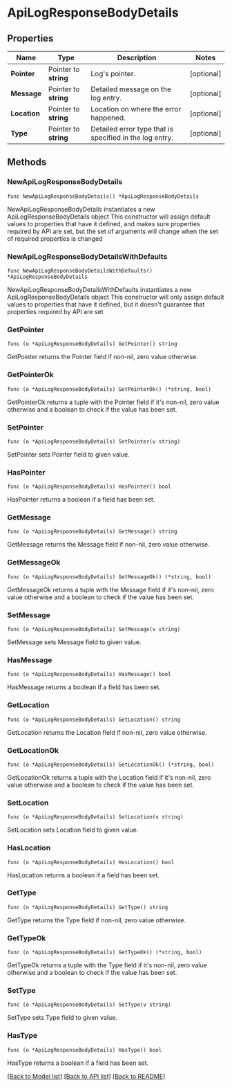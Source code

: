 # ApiLogResponseBodyDetails

## Properties

Name | Type | Description | Notes
------------ | ------------- | ------------- | -------------
**Pointer** | Pointer to **string** | Log&#39;s pointer. | [optional] 
**Message** | Pointer to **string** | Detailed message on the log entry. | [optional] 
**Location** | Pointer to **string** | Location on where the error happened. | [optional] 
**Type** | Pointer to **string** | Detailed error type that is specified in the log entry. | [optional] 

## Methods

### NewApiLogResponseBodyDetails

`func NewApiLogResponseBodyDetails() *ApiLogResponseBodyDetails`

NewApiLogResponseBodyDetails instantiates a new ApiLogResponseBodyDetails object
This constructor will assign default values to properties that have it defined,
and makes sure properties required by API are set, but the set of arguments
will change when the set of required properties is changed

### NewApiLogResponseBodyDetailsWithDefaults

`func NewApiLogResponseBodyDetailsWithDefaults() *ApiLogResponseBodyDetails`

NewApiLogResponseBodyDetailsWithDefaults instantiates a new ApiLogResponseBodyDetails object
This constructor will only assign default values to properties that have it defined,
but it doesn't guarantee that properties required by API are set

### GetPointer

`func (o *ApiLogResponseBodyDetails) GetPointer() string`

GetPointer returns the Pointer field if non-nil, zero value otherwise.

### GetPointerOk

`func (o *ApiLogResponseBodyDetails) GetPointerOk() (*string, bool)`

GetPointerOk returns a tuple with the Pointer field if it's non-nil, zero value otherwise
and a boolean to check if the value has been set.

### SetPointer

`func (o *ApiLogResponseBodyDetails) SetPointer(v string)`

SetPointer sets Pointer field to given value.

### HasPointer

`func (o *ApiLogResponseBodyDetails) HasPointer() bool`

HasPointer returns a boolean if a field has been set.

### GetMessage

`func (o *ApiLogResponseBodyDetails) GetMessage() string`

GetMessage returns the Message field if non-nil, zero value otherwise.

### GetMessageOk

`func (o *ApiLogResponseBodyDetails) GetMessageOk() (*string, bool)`

GetMessageOk returns a tuple with the Message field if it's non-nil, zero value otherwise
and a boolean to check if the value has been set.

### SetMessage

`func (o *ApiLogResponseBodyDetails) SetMessage(v string)`

SetMessage sets Message field to given value.

### HasMessage

`func (o *ApiLogResponseBodyDetails) HasMessage() bool`

HasMessage returns a boolean if a field has been set.

### GetLocation

`func (o *ApiLogResponseBodyDetails) GetLocation() string`

GetLocation returns the Location field if non-nil, zero value otherwise.

### GetLocationOk

`func (o *ApiLogResponseBodyDetails) GetLocationOk() (*string, bool)`

GetLocationOk returns a tuple with the Location field if it's non-nil, zero value otherwise
and a boolean to check if the value has been set.

### SetLocation

`func (o *ApiLogResponseBodyDetails) SetLocation(v string)`

SetLocation sets Location field to given value.

### HasLocation

`func (o *ApiLogResponseBodyDetails) HasLocation() bool`

HasLocation returns a boolean if a field has been set.

### GetType

`func (o *ApiLogResponseBodyDetails) GetType() string`

GetType returns the Type field if non-nil, zero value otherwise.

### GetTypeOk

`func (o *ApiLogResponseBodyDetails) GetTypeOk() (*string, bool)`

GetTypeOk returns a tuple with the Type field if it's non-nil, zero value otherwise
and a boolean to check if the value has been set.

### SetType

`func (o *ApiLogResponseBodyDetails) SetType(v string)`

SetType sets Type field to given value.

### HasType

`func (o *ApiLogResponseBodyDetails) HasType() bool`

HasType returns a boolean if a field has been set.


[[Back to Model list]](../README.md#documentation-for-models) [[Back to API list]](../README.md#documentation-for-api-endpoints) [[Back to README]](../README.md)


